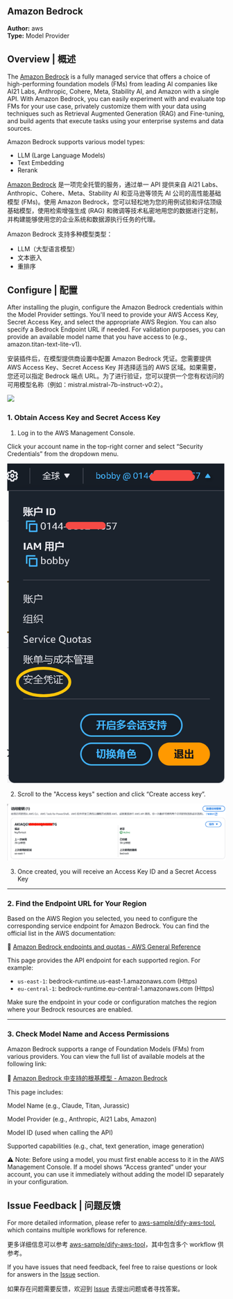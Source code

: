 ## Amazon Bedrock

**Author:** aws  
**Type:** Model Provider



## Overview | 概述

The [Amazon Bedrock](https://aws.amazon.com/bedrock/) is a fully managed service that offers a choice of high-performing foundation models (FMs) from leading AI companies like AI21 Labs, Anthropic, Cohere, Meta, Stability AI, and Amazon with a single API. With Amazon Bedrock, you can easily experiment with and evaluate top FMs for your use case, privately customize them with your data using techniques such as Retrieval Augmented Generation (RAG) and Fine-tuning, and build agents that execute tasks using your enterprise systems and data sources.

Amazon Bedrock supports various model types:
- LLM (Large Language Models)
- Text Embedding
- Rerank

[Amazon Bedrock](https://aws.amazon.com/bedrock/) 是一项完全托管的服务，通过单一 API 提供来自 AI21 Labs、Anthropic、Cohere、Meta、Stability AI 和亚马逊等领先 AI 公司的高性能基础模型 (FMs)。使用 Amazon Bedrock，您可以轻松地为您的用例试验和评估顶级基础模型，使用检索增强生成 (RAG) 和微调等技术私密地用您的数据进行定制，并构建能够使用您的企业系统和数据源执行任务的代理。

Amazon Bedrock 支持多种模型类型：
- LLM（大型语言模型）
- 文本嵌入
- 重排序



## Configure | 配置

After installing the plugin, configure the Amazon Bedrock credentials within the Model Provider settings. You'll need to provide your AWS Access Key, Secret Access Key, and select the appropriate AWS Region. You can also specify a Bedrock Endpoint URL if needed. For validation purposes, you can provide an available model name that you have access to (e.g., amazon.titan-text-lite-v1).

安装插件后，在模型提供商设置中配置 Amazon Bedrock 凭证。您需要提供 AWS Access Key、Secret Access Key 并选择适当的 AWS 区域。如果需要，您还可以指定 Bedrock 端点 URL。为了进行验证，您可以提供一个您有权访问的可用模型名称（例如：mistral.mistral-7b-instruct-v0:2）。

![](./_assets/configure.png)

### 1.  Obtain Access Key and Secret Access Key

1. Log in to the AWS Management Console.

Click your account name in the top-right corner and select “Security Credentials” from the dropdown menu.

![](./_assets/Acess.png)

2. Scroll to the "Access keys" section and click “Create access key”.

![](./_assets/Key.png)

3. Once created, you will receive an Access Key ID and a Secret Access Key

------

### 2. Find the Endpoint URL for Your Region

Based on the AWS Region you selected, you need to configure the corresponding service endpoint for Amazon Bedrock. You can find the official list in the AWS documentation:

🔗 [Amazon Bedrock endpoints and quotas - AWS General Reference](https://docs.aws.amazon.com/general/latest/gr/bedrock.html)

This page provides the API endpoint for each supported region. For example:

- `us-east-1`: bedrock-runtime.us-east-1.amazonaws.com (Https)
- `eu-central-1`: bedrock-runtime.eu-central-1.amazonaws.com (Https)

 Make sure the endpoint in your code or configuration matches the region where your Bedrock resources are enabled.

------

### 3. Check Model Name and Access Permissions

Amazon Bedrock supports a range of Foundation Models (FMs) from various providers. You can view the full list of available models at the following link:

🔗 [Amazon Bedrock 中支持的根基模型 - Amazon Bedrock](https://docs.aws.amazon.com/zh_cn/bedrock/latest/userguide/models-supported.html)

This page includes:

Model Name (e.g., Claude, Titan, Jurassic)

Model Provider (e.g., Anthropic, AI21 Labs, Amazon)

Model ID (used when calling the API)

Supported capabilities (e.g., chat, text generation, image generation)

⚠️ Note:
Before using a model, you must first enable access to it in the AWS Management Console.
If a model shows “Access granted” under your account, you can use it immediately without adding the model ID separately in your configuration.


## Issue Feedback | 问题反馈

For more detailed information, please refer to [aws-sample/dify-aws-tool](https://github.com/aws-samples/dify-aws-tool/), which contains multiple workflows for reference.

更多详细信息可以参考 [aws-sample/dify-aws-tool](https://github.com/aws-samples/dify-aws-tool/)，其中包含多个 workflow 供参考。

If you have issues that need feedback, feel free to raise questions or look for answers in the [Issue](https://github.com/aws-samples/dify-aws-tool/issues) section.

如果存在问题需要反馈，欢迎到 [Issue](https://github.com/aws-samples/dify-aws-tool/issues) 去提出问题或者寻找答案。
